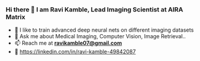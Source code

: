 ### Hi there 👋 I am Ravi Kamble, Lead Imaging Scientist at AIRA Matrix

- 🔭 I like to train advanced deep neural nets on different imaging datasets
- 💬 Ask me about Medical Imaging, Computer Vision, Image Retrieval..
- 📫 Reach me at **ravikamble07@gmail.com**
- 👔 https://linkedin.com/in/ravi-kamble-49842087

<!--
**Ravimk07/Ravimk07** is a ✨ _special_ ✨ repository because its `README.md` (this file) appears on your GitHub profile.

Here are some ideas to get you started:

- 🔭 I’m currently working on ...
- 🌱 I’m currently learning ...
- 👯 I’m looking to collaborate on ...
- 🤔 I’m looking for help with ...
- 💬 Ask me about ...
- 📫 How to reach me: ...
- 😄 Pronouns: ...
- ⚡ Fun fact: ...
-->
